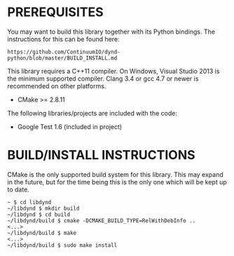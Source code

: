 PREREQUISITES
=============

You may want to build this library together with its Python
bindings. The instructions for this can be found here:

    https://github.com/ContinuumIO/dynd-python/blob/master/BUILD_INSTALL.md

This library requires a C++11 compiler. On Windows, Visual
Studio 2013 is the minimum supported compiler. Clang 3.4 or gcc
4.7 or newer is recommended on other platforms.

 * CMake >= 2.8.11

The following libraries/projects are included with the code:

 * Google Test 1.6 (included in project)

BUILD/INSTALL INSTRUCTIONS
==========================

CMake is the only supported build system for this library. This
may expand in the future, but for the time being this is the
only one which will be kept up to date.

  ```
  ~ $ cd libdynd
  ~/libdynd $ mkdir build
  ~/libdynd $ cd build
  ~/libdynd/build $ cmake -DCMAKE_BUILD_TYPE=RelWithDebInfo ..
  <...>
  ~/libdynd/build $ make
  <...>
  ~/libdynd/build $ sudo make install
  ```

